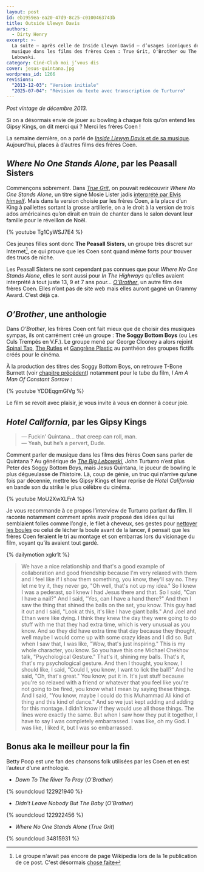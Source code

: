 ```yaml
---
layout: post
id: eb1959ea-ea20-47d9-8c25-c0100463743b
title: Outside Llewyn Davis
authors:
  - Dirty Henry
excerpt: >-
  La suite — après celle de Inside Llewyn David — d’usages iconiques de la
  musique dans les films des frères Coen : True Grit, O'Brother ou The Big
  Lebowski.
category: Ciné-Club moi j’vous dis
cover: jesus-quintana.jpg
wordpress_id: 1266
revisions:
  "2013-12-03": "Version initiale"
  "2025-07-04": "Révision du texte avec transcription de Turturro"
---
```


_Post vintage de décembre 2013._

Si on a désormais envie de jouer au bowling à chaque fois qu’on entend les Gipsy
Kings, on dit merci qui ? Merci les frères Coen !

La semaine dernière, on a parlé de [_Inside Llewyn Davis_ et de sa musique][3].
Aujourd’hui, places à d’autres films des frères Coen.

## _Where No One Stands Alone_, par les Peasall Sisters

Commençons sobrement. Dans [_True Grit_][1], on pouvait redécouvrir _Where No
One Stands Alone_, un titre signé Mosie Lister jadis [interprété par Elvis
_himself_][5]. Mais dans la version choisie par les frères Coen, à la place d’un
King à paillettes sortant la grosse artillerie, on a le droit à la version de
trois ados américaines qu’on dirait en train de chanter dans le salon devant
leur famille pour le réveillon de Noël.

{% youtube Tg1CyWSJ7E4 %}

Ces jeunes filles sont donc **The Peasall Sisters**, un groupe très discret sur
Internet[^1], ce qui prouve que les Coen sont quand même forts pour trouver des
trucs de niche.

Les Peasall Sisters ne sont cependant pas connues que pour _Where No One Stands
Alone_, elles le sont aussi pour _In The Highways_ qu’elles avaient interprété à
tout juste 13, 9 et 7 ans pour… [_O’Brother_][6], un autre film des frères Coen.
Elles n’ont pas de site web mais elles auront gagné un Grammy Award. C’est déjà
ça.

## _O’Brother_, une anthologie

Dans _O’Brother_, les frères Coen ont fait mieux que de choisir des musiques
sympas, ils ont carrément créé un groupe : **The Soggy Bottom Boys** (ou Les
Culs Trempés en V.F.). Le groupe mené par George Clooney a alors rejoint [Spinal
Tap][7], [The Rutles][8] et [Gangrène Plastic][9] au panthéon des groupes
fictifs créés pour le cinéma.

À la production des titres des Soggy Bottom Boys, on retrouve T-Bone Burnett
(voir [chapitre précédent][3]) notamment pour le tube du film, *I Am A Man Of
Constant Sorrow* :

{% youtube YDDEqgmGIVg %}

Le film se revoit avec plaisir, je vous invite à vous en donner à coeur joie.

## _Hotel California_, par les Gipsy Kings

> — Fuckin’ Quintana… that creep can roll, man.  
> — Yeah, but he’s a pervert, Dude.

Comment parler de musique dans les films des frères Coen sans parler de
Quintana ? Au générique de [_The Big Lebowski_][10], John Turturro n’est plus
Peter des Soggy Bottom Boys, mais Jesus Quintana, le joueur de bowling le plus
dégueulasse de l’histoire. Là, coup de génie, un truc qui n’arrive qu’une fois
par décennie, mettre les Gipsy Kings et leur reprise de _Hotel California_ en
bande son du strike le plus célèbre du cinéma.

{% youtube MoU2XwXLFrA %}

Je vous recommande à ce propos l’interview de Turturro parlant du film. Il
raconte notamment comment après avoir proposé des idées qui lui semblaient
folles comme l’ongle, le filet à cheveux, ses gestes pour [nettoyer les
boules][4] ou celui de lécher la boule avant de la lancer, il pensait que les
frères Coen feraient le tri au montage et son embarras lors du visionage du
film, voyant qu’ils avaient tout gardé.

{% dailymotion xgkr1t %}

> We have a nice relationship and that's a good example of collaboration and
> good friendship because I'm very relaxed with them and I feel like if I show
> them something, you know, they'll say no. They let me try it, they never go,
> "Oh well, that's not up my idea." So I knew I was a pederast, so I knew I had
> Jesus there and that. So I said, "Can I have a nail?" And I said, "Yes, can I
> have a hand there?" And then I saw the thing that shined the balls on the set,
> you know. This guy had it out and I said, "Look at this, it's like I have
> giant balls." And Joel and Ethan were like dying. I think they knew the day
> they were going to do stuff with me that they had extra time, which is very
> unusual as you know. And so they did have extra time that day because they
> thought, well maybe I would come up with some crazy ideas and I did so. But
> when I saw that, I was like, "Wow, that's just inspiring." This is my whole
> character, you know. So you have this one Michael Chekhov talk, "Psychological
> Gesture." That's it, shining my balls. That's it, that's my psychological
> gesture. And then I thought, you know, I should like, I said, "Could I, you
> know, I want to lick the ball?" And he said, "Oh, that's great." You know, put
> it in. It's just stuff because you're so relaxed with a friend or whatever
> that you feel like you're not going to be fired, you know what I mean by
> saying these things. And I said, "You know, maybe I could do this Muhammad Ali
> kind of thing and this kind of dance." And so we just kept adding and adding
> for this montage. I didn't know if they would use all those things. The lines
> were exactly the same. But when I saw how they put it together, I have to say
> I was completely embarrassed. I was like, oh my God. I was like, I liked it,
> but I was so embarrassed.

## Bonus aka le meilleur pour la fin

Betty Poop est une fan des chansons folk utilisées par les Coen et en est
l’auteur d’une anthologie.

- _Down To The River To Pray_ (_O’Brother_)

{% soundcloud 122921940 %}

- _Didn’t Leave Nobody But The Baby_ (_O’Brother_)

{% soundcloud 122922456 %}

- _Where No One Stands Alone_ (_True Grit_)

{% soundcloud 34815931 %}

[^1]:
    Le groupe n'avait pas encore de page Wikipedia lors de la 1e publication de
    ce post. C'est désormais
    [chose faite](https://en.wikipedia.org/wiki/The_Peasall_Sisters)

[1]: https://www.themoviedb.org/movie/44264-true-grit?language=fr-FR
[2]:
  https://www.allocine.fr/article/dossiers/cinema/dossier-18591309/
  "Pop Fiction: 40 groupes qui n'ont existé qu'à l'écran"
[3]: https://www.deadrooster.org/inside-llewyn-davis/
[4]:
  https://www.youtube.com/watch?v=978uQUK231M
  "The Big Lebowski cleaning balls"
[5]: https://song.link/fr/i/402050232
[6]:
  https://www.themoviedb.org/movie/134-o-brother-where-art-thou?language=fr-FR
[7]: https://www.themoviedb.org/movie/11031-this-is-spinal-tap?language=fr-FR
[8]:
  https://www.themoviedb.org/movie/16378-the-rutles-all-you-need-is-cash?language=fr-FR
[9]: https://www.themoviedb.org/movie/51326-mes-meilleurs-copains?language=fr-FR
[10]: https://www.themoviedb.org/movie/115-the-big-lebowski?language=fr-FR
